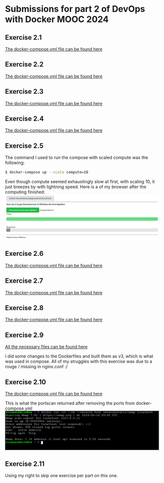 # Submissions for part 2 of DevOps with Docker MOOC 2024

## Exercise 2.1
[The docker-compose.yml file can be found here](./ex_2_1/docker-compose.yml)

## Exercise 2.2
[The docker-compose.yml file can be found here](./ex_2_2/docker-compose.yml)

## Exercise 2.3
[The docker-compose.yml file can be found here](./ex_2_3/docker-compose.yml)

## Exercise 2.4
[The docker-compose.yml file can be found here](./ex_2_4/docker-compose.yml)

## Exercise 2.5
The command I used to run the compose with scaled compute was the following:
```bash
$ docker-compose up --scale compute=10
```
Even though compute seemed exhaustingly slow at first, with scaling 10, it just breezes by with lightning speed. Here is a of my browser after the computing finished:
![Exercise 2.5](./pics/ex_2_5.png)


## Exercise 2.6
[The docker-compose.yml file can be found here](./ex_2_6/docker-compose.yml)

## Exercise 2.7
[The docker-compose.yml file can be found here](./ex_2_7/docker-compose.yml)

## Exercise 2.8
[The docker-compose.yml file can be found here](./ex_2_8/docker-compose.yml)

## Exercise 2.9
[All the necessary files can be found here](./ex_2_9)

I did some changes to the Dockerfiles and built them as v3, which is what was used in compose.
All of my struggles with this exercise was due to a rouge / missing in nginx.conf :/

## Exercise 2.10
[The docker-compose.yml file can be found here](./ex_2_10/docker-compose.yml)

This is what the portscan returned after removing the ports from docker-compose.yml
![portscan](./pics/ex_2_10.png)

## Exercise 2.11

Using my right to skip one exercise per part on this one.